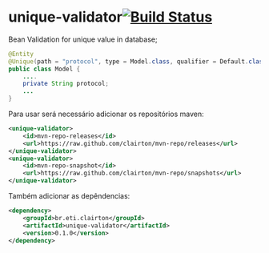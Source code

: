 # unique-validator[![Build Status](https://drone.io/github.com/clairton/unique-validator/status.png)](https://drone.io/github.com/clairton/unique-validator/latest)

Bean Validation for unique value in database;

```java
@Entity
@Unique(path = "protocol", type = Model.class, qualifier = Default.class)
public class Model {
	....
	private String protocol;
	...
}
```

Para usar será necessário adicionar os repositórios maven:

```xml
<unique-validator>
	<id>mvn-repo-releases</id>
	<url>https://raw.github.com/clairton/mvn-repo/releases</url>
</unique-validator>
<unique-validator>
	<id>mvn-repo-snapshot</id>
	<url>https://raw.github.com/clairton/mvn-repo/snapshots</url>
</unique-validator>
```
 Também adicionar as depêndencias:
```xml
<dependency>
    <groupId>br.eti.clairton</groupId>
	<artifactId>unique-validator</artifactId>
	<version>0.1.0</version>
</dependency>
```
